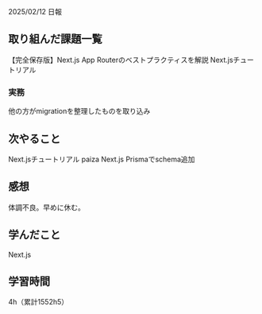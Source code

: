  2025/02/12 日報
## 取り組んだ課題一覧
【完全保存版】Next.js App Routerのベストプラクティスを解説
Next.jsチュートリアル

### 実務
他の方がmigrationを整理したものを取り込み


## 次やること
Next.jsチュートリアル
paiza
Next.js Prismaでschema追加


## 感想
体調不良。早めに休む。


## 学んだこと
Next.js


## 学習時間
4h（累計1552h5）
